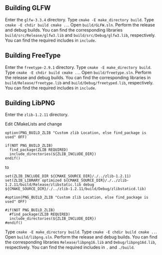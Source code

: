 ## Building GLFW
Enter the `glfw-3.3.4` directory.
Type `cmake -E make_directory build`.
Type `cmake -E chdir build cmake ..`.
Open `build/GLFW.sln`.
Perform the release and debug builds.
You can find the corresponding libraries `build/src/Release/glfw3.lib` and `build/src/Debug/glfw3.lib`, respectively.
You can find the required includes in `include`.

## Building FreeType
Enter the `freetype-2.9.1` directory.
Type `cmake -E make_directory build`.
Type `cmake -E chdir build cmake ..`.
Open `build/freetype.sln`.
Perform the release and debug builds.
You can find the corresponding libraries in `build/Release/freetype.lib` and `build/Debug/freetyped.lib`, respectively.
You can find the required includes in `include`.
## Building LibPNG
Enter the `zlib-1.2.11` directory.

Edit CMakeLists and change
```
option(PNG_BUILD_ZLIB "Custom zlib Location, else find_package is used" OFF)

if(NOT PNG_BUILD_ZLIB)
  find_package(ZLIB REQUIRED)
  include_directories(${ZLIB_INCLUDE_DIR})
endif()
```
to
```
set(ZLIB_INCLUDE_DIR ${CMAKE_SOURCE_DIR}/./../zlib-1.2.11)
set(ZLIB_LIBRARY optimized ${CMAKE_SOURCE_DIR}/./../zlib-1.2.11/build/Release/zlibstatic.lib debug ${CMAKE_SOURCE_DIR}/./../zlib-1.2.11/build/Debug/zlibstaticd.lib)

#option(PNG_BUILD_ZLIB "Custom zlib Location, else find_package is used" OFF)

#if(NOT PNG_BUILD_ZLIB)
  #find_package(ZLIB REQUIRED)
  include_directories(${ZLIB_INCLUDE_DIR})
#endif()
```
Type `cmake -E make_directory build`.
Type `cmake -E chdir build cmake ..`.
Open `build/libpng.sln`.
Perform the release and debug builds.
You can find the corresponding libraries `Release/libpng16.lib` and `Debug/libpng16d.lib`, respectively.
You can find the required includes in `.` and `./build`.
